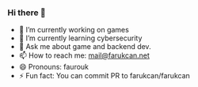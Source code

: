 ### Hi there 👋


- 🔭 I’m currently working on games
- 🌱 I’m currently learning cybersecurity
- 💬 Ask me about game and backend dev.
- 📫 How to reach me: mail@farukcan.net
- 😄 Pronouns: faurouk
- ⚡ Fun fact: You can commit PR to farukcan/farukcan
